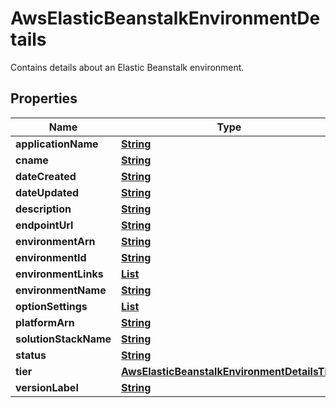 

# AwsElasticBeanstalkEnvironmentDetails

Contains details about an Elastic Beanstalk environment.

## Properties

| Name | Type | Description | Notes |
|------------ | ------------- | ------------- | -------------|
|**applicationName** | [**String**](String.md) |  |  [optional] |
|**cname** | [**String**](String.md) |  |  [optional] |
|**dateCreated** | [**String**](String.md) |  |  [optional] |
|**dateUpdated** | [**String**](String.md) |  |  [optional] |
|**description** | [**String**](String.md) |  |  [optional] |
|**endpointUrl** | [**String**](String.md) |  |  [optional] |
|**environmentArn** | [**String**](String.md) |  |  [optional] |
|**environmentId** | [**String**](String.md) |  |  [optional] |
|**environmentLinks** | [**List**](List.md) |  |  [optional] |
|**environmentName** | [**String**](String.md) |  |  [optional] |
|**optionSettings** | [**List**](List.md) |  |  [optional] |
|**platformArn** | [**String**](String.md) |  |  [optional] |
|**solutionStackName** | [**String**](String.md) |  |  [optional] |
|**status** | [**String**](String.md) |  |  [optional] |
|**tier** | [**AwsElasticBeanstalkEnvironmentDetailsTier**](AwsElasticBeanstalkEnvironmentDetailsTier.md) |  |  [optional] |
|**versionLabel** | [**String**](String.md) |  |  [optional] |



